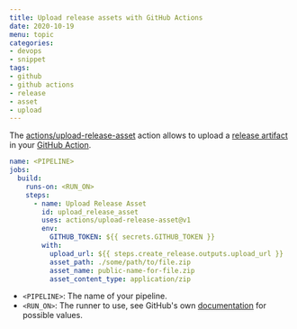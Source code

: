 ```yaml
---
title: Upload release assets with GitHub Actions
date: 2020-10-19
menu: topic
categories:
- devops
- snippet
tags:
- github
- github actions
- release
- asset
- upload
---
```


The [actions/upload-release-asset](https://github.com/actions/upload-release-asset) action allows to upload a [release artifact](https://developer.github.com/v3/repos/releases/#upload-a-release-asset) in your [GitHub Action](https://github.com/features/actions).

```yaml
name: <PIPELINE>
jobs:
  build:
    runs-on: <RUN_ON>
    steps:
      - name: Upload Release Asset
        id: upload_release_asset
        uses: actions/upload-release-asset@v1
        env:
          GITHUB_TOKEN: ${{ secrets.GITHUB_TOKEN }}
        with:
          upload_url: ${{ steps.create_release.outputs.upload_url }}
          asset_path: ./some/path/to/file.zip
          asset_name: public-name-for-file.zip
          asset_content_type: application/zip
```

- `<PIPELINE>`: The name of your pipeline.
- `<RUN_ON>`: The runner to use, see GitHub's own [documentation](https://help.github.com/en/actions/reference/workflow-syntax-for-github-actions#jobsjob_idruns-on) for possible values.
